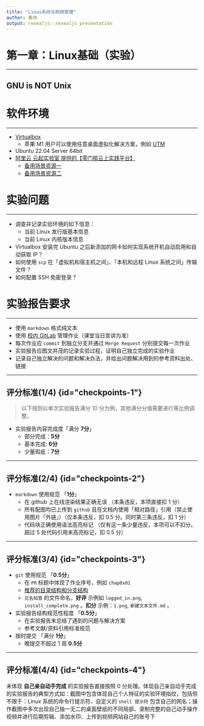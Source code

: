 ```yaml
---
title: "Linux系统与网络管理"
author: 黄玮
output: revealjs::revealjs_presentation
---
```


# 第一章：Linux基础（实验）

---

##  GNU is NOT Unix

# 软件环境

---

* [Virtualbox](https://www.virtualbox.org/)
    * 苹果 M1 用户可以使用任意桌面虚拟化解决方案，例如 [UTM](https://mac.getutm.app/)
* Ubuntu 22.04 Server 64bit
* [阿里云 云起实验室 提供的【零门槛云上实践平台】](https://developer.aliyun.com/adc/) 
    * [备用场景资源一](https://developer.aliyun.com/adc/scenario/exp/a12055b0e9e84e5692b05ae25d377ec0)
    * [备用场景资源二](https://developer.aliyun.com/adc/scenario/exp/410e5b6a852f4b4b88bf74bf4c197a57)


# 实验问题

---

* 调查并记录实验环境的如下信息：
    * 当前 Linux 发行版基本信息
    * 当前 Linux 内核版本信息
* Virtualbox 安装完 Ubuntu 之后新添加的网卡如何实现系统开机自动启用和自动获取 IP？
* 如何使用 `scp` 在「虚拟机和宿主机之间」、「本机和远程 Linux 系统之间」传输文件？
* 如何配置 SSH 免密登录？

# 实验报告要求

---

* 使用 `markdown` 格式纯文本
* 使用 [校内 GitLab](https://git.cuc.edu.cn/) 管理作业（课堂当日宣讲为准）
* 每次作业应 `commit` 到独立分支并通过 `Merge Request` 分别提交每一次作业
* 实验报告应图文并茂的记录实验过程，证明自己独立完成的实验作业
* 记录自己独立解决的问题和解决办法，并给出问题解决用到的参考资料出处、链接

---

## 评分标准(1/4) {id="checkpoints-1"}

> 以下规则以单次实验报告满分 10 分为例，其他满分分值需要进行等比例调整。

* 实验报告内容完成度「满分 **7分**」
    * 部分完成：**5分**
    * 基本完成: **6分**
    * 少量瑕疵：**7分**

---

## 评分标准(2/4) {id="checkpoints-2"}

* `markdown` 使用规范 「**1分**」
    * 在 github 上在线渲染结果正确无误 （本条违反，本项直接扣 1 分）
    * 所有配图均已上传到 `github` 且在文档内使用「相对路径」引用（禁止使用图片「外链」）（仅本条违反，扣 0.5 分。同时第三条违反，扣 1 分）
    * 代码块正确使用语法高亮标记 （仅有这一条少量违反，本项可以不扣分。超过 5 处代码引用未高亮标记，扣 0.5 分）

---

## 评分标准(3/4) {id="checkpoints-3"}

* `git` 使用规范 「**0.5分**」
    * 在 `PR` 标题中体现了作业序号，例如 `chap0x01`
    * [推荐的目录结构和分支结构](https://c4pr1c3.github.io/cuc-ns/chap0x01/exp.html)
    * `见名知意` 的文件命名，**好评** 示例如 `logged_in.png`, `install_complete.png` 。**扣分** 示例：`1.png`, `新建文本文件.md` 。
* 实验报告结构规范性程度 「**0.5分**」
    * 在实验报告末总结了遇到的问题与解决方案
    * 参考文献/资料引用标准规范
* 按时提交 「满分 **1分**」
    * 晚提交不超过 1 周 **0.5分**

---

## 评分标准(4/4) {id="checkpoints-4"}

未体现 **自己亲自动手完成** 的实验报告直接按照 0 分处理。体现自己亲自动手完成的实验报告的典型方式如：截图中包含体现自己个人特征的实验环境指纹，包括但不限于：Linux 系统的命令行提示符、自定义的 `shell 提示符` 包含自己的网名；操作截图中多次出现自己独一无二的桌面壁纸的不同局部、录制完整的自己动手操作视频并进行后期剪辑、添加水印、上传到视频网站自己的账号下

